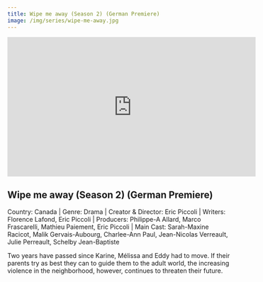 ```yaml
---
title: Wipe me away (Season 2) (German Premiere)
image: /img/series/wipe-me-away.jpg
---
```

<iframe width="560" height="315" src="https://vimeo.com/831267978" frameborder="0" allow="accelerometer; autoplay; encrypted-media; gyroscope; picture-in-picture" allowfullscreen></iframe>

## Wipe me away (Season 2) (German Premiere)
Country: Canada | Genre: Drama | Creator & Director: Eric Piccoli | Writers: Florence Lafond, Eric Piccoli | Producers: Philippe-A Allard, Marco Frascarelli, Mathieu Paiement, Eric Piccoli | Main Cast: Sarah-Maxine Racicot, Malik Gervais-Aubourg, Charlee-Ann Paul, Jean-Nicolas Verreault, Julie Perreault, Schelby Jean-Baptiste

Two years have passed since Karine, Mélissa and Eddy had to move. If their parents try as best they can to guide them to the adult world, the increasing violence in the neighborhood, however, continues to threaten their future.